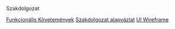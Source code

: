 Szakdolgozat

[Funkcionális Követemények](Wiki\FunkcionalisKovetelmenyek)
[Szakdolgozat alapvázlat](Wiki\SzakdolgozatAlapvazlat)
[UI Wireframe](Wiki\UiWireframe)
